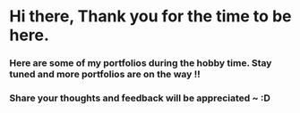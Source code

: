 # Hi there, Thank you for the time to be here.

### Here are some of my portfolios during the hobby time. Stay tuned and more portfolios are on the way !! 
### Share your thoughts and feedback will be appreciated ~ :D
